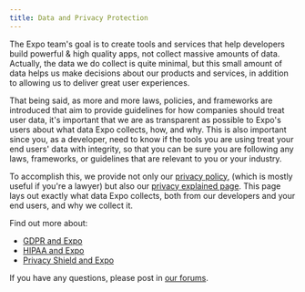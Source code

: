 ```yaml
---
title: Data and Privacy Protection
---
```


The Expo team's goal is to create tools and services that help developers build powerful & high quality apps, not collect massive amounts of data. Actually, the data we do collect is quite minimal, but this small amount of data helps us make decisions about our products and services, in addition to allowing us to deliver great user experiences.

That being said, as more and more laws, policies, and frameworks are introduced that aim to provide guidelines for how companies should treat user data, it's important that we are as transparent as possible to Expo's users about what data Expo collects, how, and why. This is also important since you, as a developer, need to know if the tools you are using treat your end users' data with integrity, so that you can be sure you are following any laws, frameworks, or guidelines that are relevant to you or your industry.

To accomplish this, we provide not only our [privacy policy](https://expo.io/privacy), (which is mostly useful if you're a lawyer) but also our [privacy explained page](https://expo.io/privacy-explained). This page lays out exactly what data Expo collects, both from our developers and your end users, and why we collect it.

Find out more about:

- [GDPR and Expo](../gdpr/)
- [HIPAA and Expo](../hipaa/)
- [Privacy Shield and Expo](../privacy-shield/)

If you have any questions, please post in [our forums](https://forums.expo.io/).
